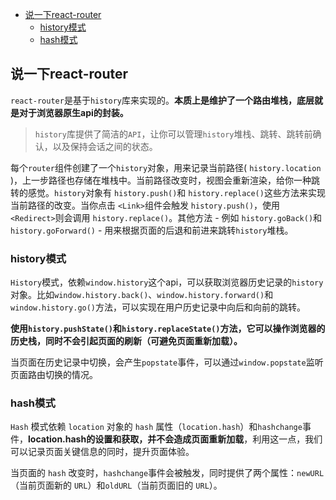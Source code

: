 - [说一下react-router](#说一下react-router)
  - [history模式](#history模式)
  - [hash模式](#hash模式)

## 说一下react-router

`react-router`是基于`history`库来实现的。**本质上是维护了一个路由堆栈，底层就是对于浏览器原生api的封装。**

> `history`库提供了简洁的`API`，让你可以管理`history`堆栈、跳转、跳转前确认，以及保持会话之间的状态。

每个`router`组件创建了一个`history`对象，用来记录当前路径( `history.location` )，上一步路径也存储在堆栈中。当前路径改变时，视图会重新渲染，给你一种跳转的感觉。`history`对象有 `history.push()`和 `history.replace()`这些方法来实现当前路径的改变。当你点击 `<Link>`组件会触发 `history.push()`，使用 `<Redirect>`则会调用 `history.replace()`。其他方法 - 例如 `history.goBack()`和 `history.goForward()` - 用来根据页面的后退和前进来跳转`history`堆栈。

### history模式

`History`模式，依赖`window.history`这个api，可以获取浏览器历史记录的`history`对象。比如`window.history.back()`、`window.history.forward()`和`window.history.go()`方法，可以实现在用户历史记录中向后和向前的跳转。

**使用`history.pushState()`和`history.replaceState()`方法，它可以操作浏览器的历史栈，同时不会引起页面的刷新（可避免页面重新加载）。**

当页面在历史记录中切换，会产生`popstate`事件，可以通过`window.popstate`监听页面路由切换的情况。

### hash模式

`Hash` 模式依赖 `location` 对象的 `hash` 属性（`location.hash`）和`hashchange`事件，**location.hash的设置和获取，并不会造成页面重新加载**，利用这一点，我们可以记录页面关键信息的同时，提升页面体验。

当页面的 `hash` 改变时，`hashchange`事件会被触发，同时提供了两个属性：`newURL`（当前页面新的 `URL`）和`oldURL`（当前页面旧的 `URL`）。
